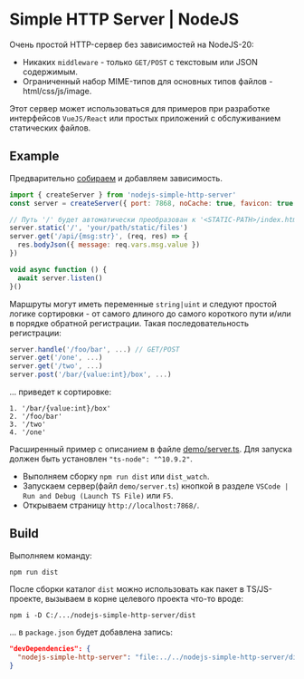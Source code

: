 
# Simple HTTP Server | NodeJS

Очень простой HTTP-сервер без зависимостей на NodeJS-20:

* Никаких `middleware` - только `GET/POST` с текстовым или JSON содержимым.
* Ограниченный набор MIME-типов для основных типов файлов - html/css/js/image.

Этот сервер может использоваться для примеров при разработке интерфейсов `VueJS/React` или простых приложений с обслуживанием статических файлов.

## Example

Предварительно [собираем](#build) и добавляем зависимость.

```js
import { createServer } from 'nodejs-simple-http-server'
const server = createServer({ port: 7868, noCache: true, favicon: true })

// Путь '/' будет автоматически преобразован к '<STATIC-PATH>/index.html'.
server.static('/', 'your/path/static/files')
server.get('/api/{msg:str}', (req, res) => {
  res.bodyJson({ message: req.vars.msg.value })
})

void async function () {
  await server.listen()
}()
```

Маршруты могут иметь переменные `string|uint` и следуют простой логике сортировки - от самого длиного до самого короткого пути и/или в порядке обратной регистрации. Такая последовательность регистрации:

```js
server.handle('/foo/bar', ...) // GET/POST
server.get('/one', ...)
server.get('/two', ...)
server.post('/bar/{value:int}/box', ...)
```

... приведет к сортировке:

    1. '/bar/{value:int}/box'
    2. '/foo/bar'
    3. '/two'
    4. '/one'

Расширенный пример с описанием в файле [demo/server.ts](demo/server.ts).
Для запуска должен быть установлен `"ts-node": "^10.9.2"`.

* Выполняем сборку `npm run dist` или `dist_watch`.
* Запускаем сервер(файл `demo/server.ts`) кнопкой в разделе `VSCode | Run and Debug (Launch TS File)` или `F5`.
* Открываем страницу `http://localhost:7868/`.

## Build

Выполняем команду:

    npm run dist

После сборки каталог `dist` можно использовать как пакет в TS/JS-проекте, вызываем в корне целевого проекта что-то вроде:

    npm i -D C:/.../nodejs-simple-http-server/dist

... в `package.json` будет добавлена запись:

```json
"devDependencies": {
  "nodejs-simple-http-server": "file:../../nodejs-simple-http-server/dist"
}
```
